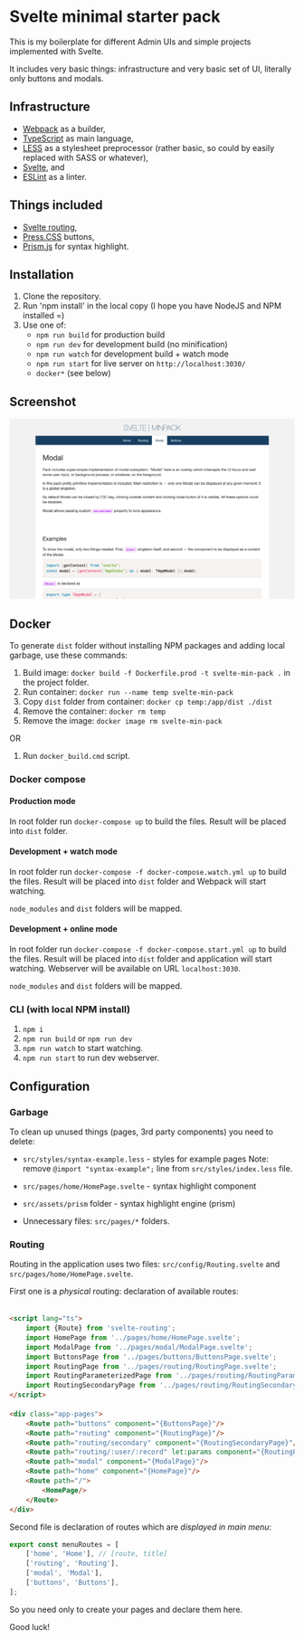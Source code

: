 # Svelte minimal starter pack

This is my boilerplate for different Admin UIs and simple projects implemented with Svelte.

It includes very basic things: infrastructure and very basic set of UI, literally only buttons and modals.

## Infrastructure

* [Webpack](https://webpack.js.org/) as a builder,
* [TypeScript](https://www.typescriptlang.org/) as main language,
* [LESS](http://lesscss.org/) as a stylesheet preprocessor (rather basic, so could by easily replaced with SASS or whatever),
* [Svelte](https://svelte.dev/), and</li>
* [ESLint](https://eslint.org/) as a linter.

## Things included

* [Svelte routing](https://github.com/EmilTholin/svelte-routing),
* [Press.CSS](https://press-css.io/) buttons,
* [Prism.js](https://prismjs.com/index.html) for syntax highlight.

## Installation

1. Clone the repository.
2. Run 'npm install' in the local copy (I hope you have NodeJS and NPM installed =)
3. Use one of:
   * `npm run build` for production build
   * `npm run dev` for development build (no minification)
   * `npm run watch` for development build + watch mode
   * `npm run start` for live server on `http://localhost:3030/`
   * `docker*` (see below)

## Screenshot

![img.png](img.png)

## Docker

To generate `dist` folder without installing NPM packages and adding local garbage, use these commands:

1. Build image: `docker build -f Dockerfile.prod -t svelte-min-pack .` in the project folder.
2. Run container: `docker run --name temp svelte-min-pack`
3. Copy `dist` folder from container: `docker cp temp:/app/dist ./dist`
4. Remove the container: `docker rm temp`
5. Remove the image: `docker image rm svelte-min-pack`

OR

1. Run `docker_build.cmd` script.

### Docker compose

#### Production mode

In root folder run `docker-compose up` to build the files. Result will be placed into `dist` folder.

#### Development + watch mode

In root folder run `docker-compose -f docker-compose.watch.yml up` to build the files. Result will be placed into `dist` folder and Webpack will start watching.

`node_modules` and `dist` folders will be mapped.

#### Development + online mode

In root folder run `docker-compose -f docker-compose.start.yml up` to build the files. Result will be placed into `dist` folder and application will start
watching. Webserver will be available on URL `localhost:3030`.

`node_modules` and `dist` folders will be mapped.

### CLI (with local NPM install)

1. `npm i`
2. `npm run build` or `npm run dev`
3. `npm run watch` to start watching.
3. `npm run start` to run dev webserver.

## Configuration

### Garbage

To clean up unused things (pages, 3rd party components) you need to delete:

* `src/styles/syntax-example.less` - styles for example pages Note: remove `@import "syntax-example";` line from `src/styles/index.less` file.

* `src/pages/home/HomePage.svelte` - syntax highlight component
* `src/assets/prism` folder - syntax highlight engine (prism)
* Unnecessary files: `src/pages/*` folders.

### Routing

Routing in the application uses two files: `src/config/Routing.svelte`   and `src/pages/home/HomePage.svelte`.

First one is a _physical_ routing: declaration of available routes:

```html

<script lang="ts">
	import {Route} from 'svelte-routing';
	import HomePage from '../pages/home/HomePage.svelte';
	import ModalPage from '../pages/modal/ModalPage.svelte';
	import ButtonsPage from '../pages/buttons/ButtonsPage.svelte';
	import RoutingPage from '../pages/routing/RoutingPage.svelte';
	import RoutingParameterizedPage from '../pages/routing/RoutingParameterizedPage.svelte';
	import RoutingSecondaryPage from '../pages/routing/RoutingSecondaryPage.svelte';
</script>

<div class="app-pages">
	<Route path="buttons" component="{ButtonsPage}"/>
	<Route path="routing" component="{RoutingPage}"/>
	<Route path="routing/secondary" component="{RoutingSecondaryPage}"/>
	<Route path="routing/:user/:record" let:params component="{RoutingParameterizedPage}"/>
	<Route path="modal" component="{ModalPage}"/>
	<Route path="home" component="{HomePage}"/>
	<Route path="/">
		<HomePage/>
	</Route>
</div>
```

Second file is declaration of routes which are _displayed in main menu_:

```ts
export const menuRoutes = [
	['home', 'Home'], // [route, title]
	['routing', 'Routing'],
	['modal', 'Modal'],
	['buttons', 'Buttons'],
];
```

So you need only to create your pages and declare them here.

Good luck!
